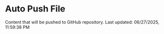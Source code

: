 # Auto Push File

Content that will be pushed to GitHub repository.
Last updated: 06/27/2025, 11:59:38 PM